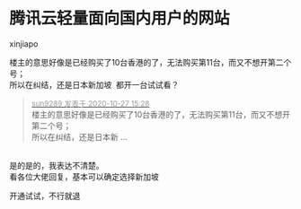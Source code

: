 # 腾讯云轻量面向国内用户的网站


xinjiapo

楼主的意思好像是已经购买了10台香港的了，无法购买第11台，而又不想开第二个号；<br />
所以在纠结，还是日本新加坡&nbsp;&nbsp;都开一台试试看？

<div class="quote"><blockquote><font size="2"><a href="https://www.hostloc.com/forum.php?mod=redirect&amp;goto=findpost&amp;pid=9359533&amp;ptid=758996" target="_blank"><font color="#999999">sun9289 发表于 2020-10-27 15:28</font></a></font><br />
楼主的意思好像是已经购买了10台香港的了，无法购买第11台，而又不想开第二个号；<br />
所以在纠结，还是日本新 ...</blockquote></div><br />
是的是的，我表达不清楚。<br />
看各位大佬回复，基本可以确定选择新加坡

开通试试，不行就退
